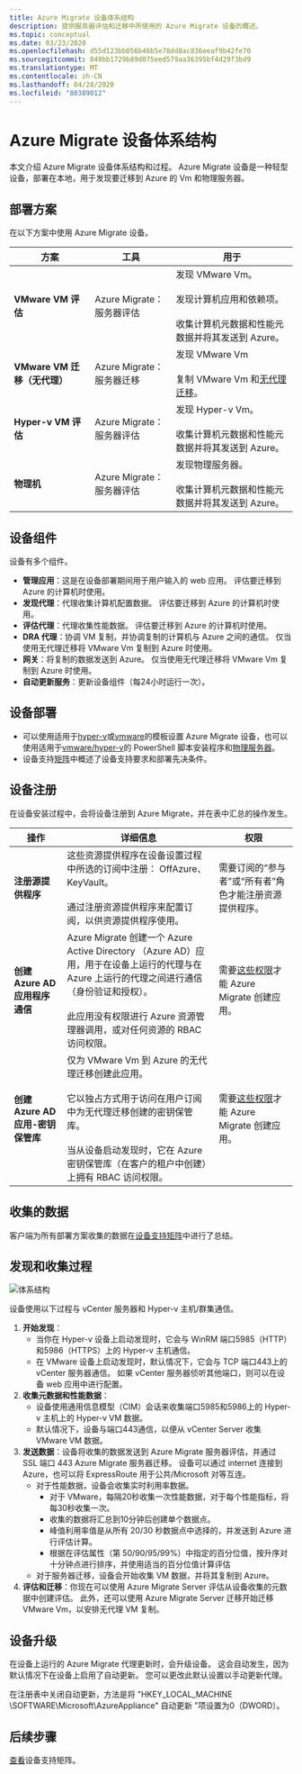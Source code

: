 ```yaml
---
title: Azure Migrate 设备体系结构
description: 提供服务器评估和迁移中所使用的 Azure Migrate 设备的概述。
ms.topic: conceptual
ms.date: 03/23/2020
ms.openlocfilehash: d55d123bb056b46b5e78dd8ac836eeaf9b42fe70
ms.sourcegitcommit: 849bb1729b89d075eed579aa36395bf4d29f3bd9
ms.translationtype: MT
ms.contentlocale: zh-CN
ms.lasthandoff: 04/28/2020
ms.locfileid: "80389012"
---
```

# <a name="azure-migrate-appliance-architecture"></a>Azure Migrate 设备体系结构

本文介绍 Azure Migrate 设备体系结构和过程。 Azure Migrate 设备是一种轻型设备，部署在本地，用于发现要迁移到 Azure 的 Vm 和物理服务器。 

## <a name="deployment-scenarios"></a>部署方案

在以下方案中使用 Azure Migrate 设备。

**方案** | **工具** | **用于** 
--- | --- | ---
**VMware VM 评估** | Azure Migrate：服务器评估 | 发现 VMware Vm。<br/><br/> 发现计算机应用和依赖项。<br/><br/> 收集计算机元数据和性能元数据并将其发送到 Azure。
**VMware VM 迁移（无代理）** | Azure Migrate：服务器迁移 | 发现 VMware Vm<br/><br/>  复制 VMware Vm 和[无代理迁移](server-migrate-overview.md)。
**Hyper-v VM 评估** | Azure Migrate：服务器评估 | 发现 Hyper-v Vm。<br/><br/> 收集计算机元数据和性能元数据并将其发送到 Azure。
**物理机** |  Azure Migrate：服务器评估 |  发现物理服务器。<br/><br/> 收集计算机元数据和性能元数据并将其发送到 Azure。

## <a name="appliance-components"></a>设备组件

设备有多个组件。

- **管理应用**：这是在设备部署期间用于用户输入的 web 应用。 评估要迁移到 Azure 的计算机时使用。
- **发现代理**：代理收集计算机配置数据。 评估要迁移到 Azure 的计算机时使用。 
- **评估代理**：代理收集性能数据。 评估要迁移到 Azure 的计算机时使用。
- **DRA 代理**：协调 VM 复制，并协调复制的计算机与 Azure 之间的通信。 仅当使用无代理迁移将 VMware Vm 复制到 Azure 时使用。
- **网关**：将复制的数据发送到 Azure。 仅当使用无代理迁移将 VMware Vm 复制到 Azure 时使用。
- **自动更新服务**：更新设备组件（每24小时运行一次）。



## <a name="appliance-deployment"></a>设备部署

- 可以使用适用于[hyper-v](how-to-set-up-appliance-hyper-v.md)或[vmware](how-to-set-up-appliance-vmware.md)的模板设置 Azure Migrate 设备，也可以使用适用于[vmware/hyper-v](deploy-appliance-script.md)的 PowerShell 脚本安装程序和[物理服务器](how-to-set-up-appliance-physical.md)。 
- 设备支持[矩阵](migrate-appliance.md)中概述了设备支持要求和部署先决条件。


## <a name="appliance-registration"></a>设备注册

在设备安装过程中，会将设备注册到 Azure Migrate，并在表中汇总的操作发生。

**操作** | **详细信息** | **权限**
--- | --- | ---
**注册源提供程序** | 这些资源提供程序在设备设置过程中所选的订阅中注册： OffAzure、KeyVault。<br/><br/> 通过注册资源提供程序来配置订阅，以供资源提供程序使用。 | 需要订阅的“参与者”或“所有者”角色才能注册资源提供程序。
**创建 Azure AD 应用程序通信** | Azure Migrate 创建一个 Azure Active Directory （Azure AD）应用，用于在设备上运行的代理与在 Azure 上运行的代理之间进行通信（身份验证和授权）。<br/><br/> 此应用没有权限进行 Azure 资源管理器调用，或对任何资源的 RBAC 访问权限。 | 需要[这些权限](tutorial-prepare-vmware.md#assign-permissions-to-register-the-appliance)才能 Azure Migrate 创建应用。
**创建 Azure AD 应用-密钥保管库** | 仅为 VMware Vm 到 Azure 的无代理迁移创建此应用。<br/><br/> 它以独占方式用于访问在用户订阅中为无代理迁移创建的密钥保管库。<br/><br/> 当从设备启动发现时，它在 Azure 密钥保管库（在客户的租户中创建）上拥有 RBAC 访问权限。 | 需要[这些权限](tutorial-prepare-vmware.md#assign-permissions-to-register-the-appliance)才能 Azure Migrate 创建应用。



## <a name="collected-data"></a>收集的数据

客户端为所有部署方案收集的数据在[设备支持矩阵](migrate-appliance.md)中进行了总结。

## <a name="discovery-and-collection-process"></a>发现和收集过程

![体系结构](./media/migrate-appliance-architecture/architecture.png)

设备使用以下过程与 vCenter 服务器和 Hyper-v 主机/群集通信。

1. **开始发现**：
    - 当你在 Hyper-v 设备上启动发现时，它会与 WinRM 端口5985（HTTP）和5986（HTTPS）上的 Hyper-v 主机通信。
    - 在 VMware 设备上启动发现时，默认情况下，它会与 TCP 端口443上的 vCenter 服务器通信。 如果 vCenter 服务器侦听其他端口，则可以在设备 web 应用中进行配置。
2. **收集元数据和性能数据**：
    - 设备使用通用信息模型（CIM）会话来收集端口5985和5986上的 Hyper-v 主机上的 Hyper-v VM 数据。
    - 默认情况下，设备与端口443通信，以便从 vCenter Server 收集 VMware VM 数据。
3. **发送数据**：设备将收集的数据发送到 Azure Migrate 服务器评估，并通过 SSL 端口 443 Azure Migrate 服务器迁移。 设备可以通过 internet 连接到 Azure，也可以将 ExpressRoute 用于公共/Microsoft 对等互连。
    - 对于性能数据，设备会收集实时利用率数据。
        - 对于 VMware，每隔20秒收集一次性能数据，对于每个性能指标，将每30秒收集一次。
        - 收集的数据将汇总到10分钟后创建单个数据点。
        - 峰值利用率值是从所有 20/30 秒数据点中选择的，并发送到 Azure 进行评估计算。
        - 根据在评估属性（第 50/90/95/99%）中指定的百分位值，按升序对十分钟点进行排序，并使用适当的百分位值计算评估
    - 对于服务器迁移，设备会开始收集 VM 数据，并将其复制到 Azure。
4. **评估和迁移**：你现在可以使用 Azure Migrate Server 评估从设备收集的元数据中创建评估。 此外，还可以使用 Azure Migrate Server 迁移开始迁移 VMware Vm，以安排无代理 VM 复制。





## <a name="appliance-upgrades"></a>设备升级

在设备上运行的 Azure Migrate 代理更新时，会升级设备。 这会自动发生，因为默认情况下在设备上启用了自动更新。 您可以更改此默认设置以手动更新代理。

在注册表中关闭自动更新，方法是将 "HKEY_LOCAL_MACHINE \SOFTWARE\Microsoft\AzureAppliance" 自动更新 "项设置为0（DWORD）。

 

## <a name="next-steps"></a>后续步骤

[查看](migrate-appliance.md)设备支持矩阵。


